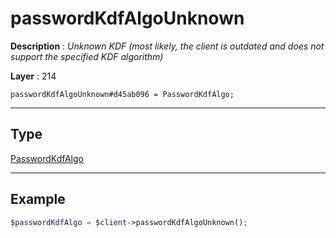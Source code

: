 # passwordKdfAlgoUnknown

**Description** : *Unknown KDF \(most likely, the client is outdated and does not support the specified KDF algorithm\)*

**Layer** : 214

```tl
passwordKdfAlgoUnknown#d45ab096 = PasswordKdfAlgo;
```

---

## Type

[PasswordKdfAlgo](type/PasswordKdfAlgo)

---

## Example

```php
$passwordKdfAlgo = $client->passwordKdfAlgoUnknown();
```